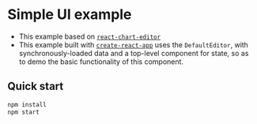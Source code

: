 # Simple UI example

* This example based on [`react-chart-editor`](https://github.com/plotly/react-chart-editor)
* This example built with [`create-react-app`](https://github.com/facebookincubator/create-react-app) uses the `DefaultEditor`, with synchronously-loaded data and a top-level component for state, so as to demo the basic functionality of this component.

## Quick start

```sh
npm install
npm start
```
